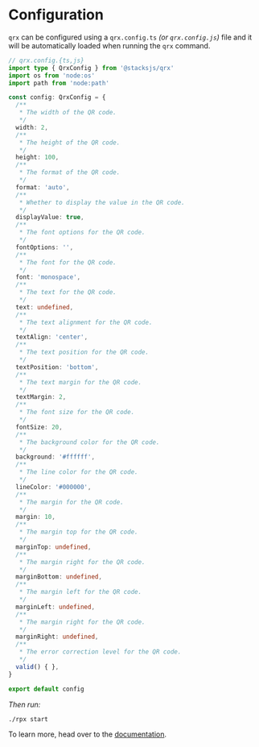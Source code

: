# Configuration

`qrx` can be configured using a `qrx.config.ts` _(or `qrx.config.js`)_ file and it will be automatically loaded when running the `qrx` command.

```ts
// qrx.config.{ts,js}
import type { QrxConfig } from '@stacksjs/qrx'
import os from 'node:os'
import path from 'node:path'

const config: QrxConfig = {
  /**
   * The width of the QR code.
   */
  width: 2,
  /**
   * The height of the QR code.
   */
  height: 100,
  /**
   * The format of the QR code.
   */
  format: 'auto',
  /**
   * Whether to display the value in the QR code.
   */
  displayValue: true,
  /**
   * The font options for the QR code.
   */
  fontOptions: '',
  /**
   * The font for the QR code.
   */
  font: 'monospace',
  /**
   * The text for the QR code.
   */
  text: undefined,
  /**
   * The text alignment for the QR code.
   */
  textAlign: 'center',
  /**
   * The text position for the QR code.
   */
  textPosition: 'bottom',
  /**
   * The text margin for the QR code.
   */
  textMargin: 2,
  /**
   * The font size for the QR code.
   */
  fontSize: 20,
  /**
   * The background color for the QR code.
   */
  background: '#ffffff',
  /**
   * The line color for the QR code.
   */
  lineColor: '#000000',
  /**
   * The margin for the QR code.
   */
  margin: 10,
  /**
   * The margin top for the QR code.
   */
  marginTop: undefined,
  /**
   * The margin right for the QR code.
   */
  marginBottom: undefined,
  /**
   * The margin left for the QR code.
   */
  marginLeft: undefined,
  /**
   * The margin right for the QR code.
   */
  marginRight: undefined,
  /**
   * The error correction level for the QR code.
   */
  valid() { },
}

export default config
```

_Then run:_

```bash
./rpx start
```

To learn more, head over to the [documentation](https://reverse-proxy.sh/).
